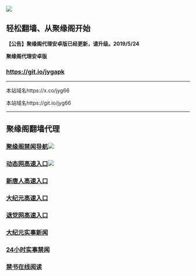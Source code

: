 ![](https://raw.githubusercontent.com/hao369/a/master/j.jpg)



## 轻松翻墙、从聚缘阁开始



**【公告】聚缘阁代理安卓版已经更新，请升级。2019/5/24**

 
**聚缘阁代理安卓版**
### https://git.io/jygapk  

***

本站域名https://x.co/jyg66 

本站域名https://git.io/jyg66



***




## 聚缘阁翻墙代理 



### [聚缘阁禁闻导航](https://5ar.fve75.club)![](https://tup.vraet.cf/jyg.gif)



### [动态网高速入口](https://square-term-a9e7.gsgehe.workers.dev/-----http://hao149.ie99.eu.org/)![](https://tup.vraet.cf/jygdl.gif)


### [新唐人高速入口](https://square-term-a9e7.gsgehe.workers.dev/-----http://hao149.ie99.eu.org/)

### [大纪元高速入口](https://square-term-a9e7.gsgehe.workers.dev/-----http://hao149.ie99.eu.org/)

### [退党网高速入口](https://square-term-a9e7.gsgehe.workers.dev/-----http://hao149.ie99.eu.org/)






### [大纪元实事新闻](https://git.io/fjmgE)

### [24小时实事禁闻](https://git.io/fj3Go)

### [禁书在线阅读](https://git.io/fjJ5Z)






